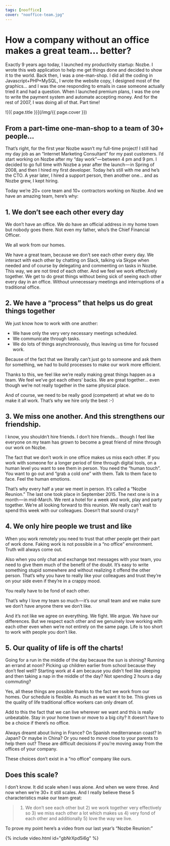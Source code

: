 ```yaml
---
tags: [nooffice]
cover: "nooffice-team.jpg"
---
```


# How a company without an office makes a great team… better?

Exactly 9 years ago today, I launched my productivity startup: Nozbe. I wrote this web application to help me get things done and decided to show it to the world. Back then, I was a one-man-shop. I did all the coding in Javascript+PHP+MySQL, I wrote the website copy, I designed most of the graphics… and I was the one responding to emails in case someone actually tried it and had a question. When I launched premium plans, I was the one to write the payment system and automate accepting money. And for the rest of 2007, I was doing all of that. Part time!

<!--More-->

![{{ page.title }}](/img/{{ page.cover }})

## From a part-time one-man-shop to a team of 30+ people...

That’s right, for the first year Nozbe wasn’t my full-time project! I still had my day job as an “Internet Marketing Consultant” for my past customers. I’d start working on Nozbe after my “day work” — between 4 pm and 9 pm. I decided to go full time with Nozbe a year after the launch — in Spring of 2008, and then I hired my first developer. Today he’s still with me and he’s the CTO. A year later, I hired a support person, then another one… and as Nozbe grew, I kept hiring.

Today we’re 20+ core team and 10+ contractors working on Nozbe. And we have an amazing team, here’s why:



## 1. We don’t see each other every day

We don’t have an office. We do have an official address in my home town but nobody goes there. Not even my father, who’s the Chief Financial Officer.

We all work from our homes.

We have a great team, because we don’t see each other every day. We interact with each other by chatting on Slack, talking via Skype when needed and of course by delegating and commenting on tasks in Nozbe.
This way, we are not tired of each other. And we feel we work effectively together. We get to do great things without being sick of seeing each other every day in an office. Without unnecessary meetings and interruptions of a traditional office.

## 2. We have a “process” that helps us do great things together

We just know how to work with one another:

* We have only the very very necessary meetings scheduled.
* We communicate through tasks.
* We do lots of things asynchronously, thus leaving us time for focused work.

Because of the fact that we literally can’t just go to someone and ask them for something, we had to build processes to make our work more efficient.

Thanks to this, we feel like we’re really making great things happen as a team. We feel we’ve got each others’ backs. We are great together… even though we’re not really together in the same physical place.

And of course, we need to be really good (competent) at what we do to make it all work. That’s why we hire only the best :-)

## 3. We miss one another. And this strengthens our friendship.

I know, you shouldn’t hire friends. I don’t hire friends… though I feel like everyone on my team has grown to become a great friend of mine through our work on Nozbe.

The fact that we don’t work in one office makes us miss each other. If you work with someone for a longer period of time through digital tools, on a human level you want to see them in person. You need the “human touch”. You want to go out and “grab a cold one” with them. Talk to them face to face. Feel the human emotions.

That’s why every half a year we meet in person. It’s called a “Nozbe Reunion.” The last one took place in September 2015. The next one is in a month — in mid-March. We rent a hotel for a week and work, play and party together. We’re all looking forward to this reunion. We really can’t wait to spend this week with our colleagues. Doesn’t that sound crazy?

## 4. We only hire people we trust and like

When you work remotely you need to trust that other people get their part of work done. Faking work is not possible in a “no office” environment. Truth will always come out.

Also when you only chat and exchange text messages with your team, you need to give them much of the benefit of the doubt. It’s easy to write something stupid somewhere and without realizing it offend the other person. That’s why you have to really like your colleagues and trust they’re on your side even if they’re in a crappy mood.

You really have to be fond of each other.

That’s why I love my team so much — it’s our small team and we make sure we don’t have anyone there we don’t like.

And it’s not like we agree on everything. We fight. We argue. We have our differences. But we respect each other and we genuinely love working with each other even when we’re not entirely on the same page.
Life is too short to work with people you don’t like.

## 5. Our quality of life is off the charts!

Going for a run in the middle of the day because the sun is shining? Running an errand at noon? Picking up children earlier from school because they don’t feel well? Starting work at 4 am because you didn’t feel like sleeping and then taking a nap in the middle of the day? Not spending 2 hours a day commuting?

Yes, all these things are possible thanks to the fact we work from our homes. Our schedule is flexible. As much as we want it to be. This gives us the quality of life traditional office workers can only dream of.

Add to this the fact that we can live wherever we want and this is really unbeatable. Stay in your home town or move to a big city? It doesn’t have to be a choice if there’s no office.

Always dreamt about living in France? On Spanish mediterranean coast? In Japan? Or maybe in China? Or you need to move close to your parents to help them out? These are difficult decisions if you’re moving away from the offices of your company.

These choices don’t exist in a “no office” company like ours.

## Does this scale?

I don’t know. It did scale when I was alone. And when we were three. And now when we’re 30+ it still scales. And I really believe these 5 characteristics make our team great:

> 1) We don’t see each other but 2) we work together very effectively so 3) we miss each other a lot which makes us 4) very fond of each other and additionally 5) love the way we live.

To prove my point here’s a video from our last year’s “Nozbe Reunion:”

{% include video.html id="gbNrXpd5i6g" %}


[m]: https://nooffice.org/how-a-company-without-an-office-makes-a-great-team-better-e63c7faaf983#.nzb0drs6n
[mo]: https://nooffice.org/
[mu]: https://medium.com/@MSliwinski
[tp]: http://thepodcast.fm
[i]: http://iMagazine.pl
[d]: http://db.tt/kD7Liux
[e]: /how-i-use-evernote
[p]: /passion
[n]: https://michael.gratis/nozbe
[io]: https://michael.gratis/ipadonly/
[pm]: http://productivemag.com/
[s]: /show
[t]: http://twitter.com/MSliwinski